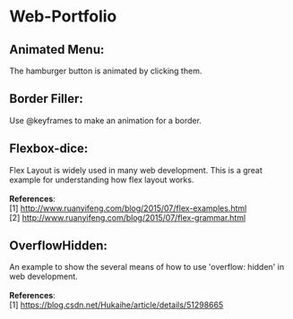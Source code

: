 # Web-Portfolio

## Animated Menu:
The hamburger button is animated by clicking them.

## Border Filler:
Use @keyframes to make an animation for a border.

## Flexbox-dice:
Flex Layout is widely used in many web development. This is a great example for understanding how flex layout works. <br><br>
**References**: <br>
[1] http://www.ruanyifeng.com/blog/2015/07/flex-examples.html <br>
[2] http://www.ruanyifeng.com/blog/2015/07/flex-grammar.html <br>

## OverflowHidden:
An example to show the several means of how to use 'overflow: hidden' in web development. <br><br>
**References**: <br>
[1] https://blog.csdn.net/Hukaihe/article/details/51298665 <br>

